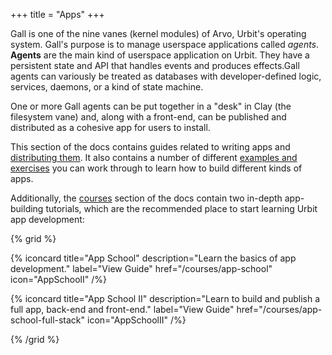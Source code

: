 +++
title = "Apps"
+++

Gall is one of the nine vanes (kernel modules) of Arvo, Urbit's operating
system. Gall's purpose is to manage userspace applications called _agents_.
**Agents** are the main kind of userspace application on Urbit. They have a
persistent state and API that handles events and produces effects.Gall agents
can variously be treated as databases with developer-defined logic, services,
daemons, or a kind of state machine.

One or more Gall agents can be put together in a "desk" in Clay (the filesystem
vane) and, along with a front-end, can be published and distributed as a
cohesive app for users to install.

This section of the docs contains guides related to writing apps and
[distributing them](/userspace/apps/guides/software-distribtion). It also
contains a number of different [examples and
exercises](/userspace/apps/examples) you can work through to learn how to build
different kinds of apps.

Additionally, the [courses](/courses) section of the docs contain two in-depth
app-building tutorials, which are the recommended place to start learning Urbit
app development:


{% grid %}


  {% iconcard
    title="App School"
    description="Learn the basics of app development."
    label="View Guide"
    href="/courses/app-school"
    icon="AppSchoolI"
  /%}

  {% iconcard
    title="App School II"
    description="Learn to build and publish a full app, back-end and front-end."
    label="View Guide"
    href="/courses/app-school-full-stack"
    icon="AppSchoolII"
  /%}

{% /grid %}
